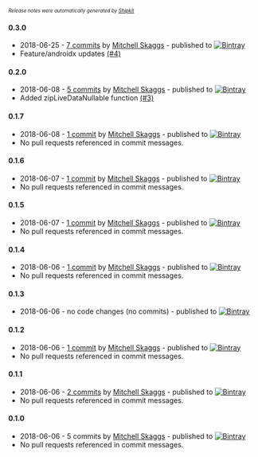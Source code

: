 <sup><sup>*Release notes were automatically generated by [Shipkit](http://shipkit.org/)*</sup></sup>

#### 0.3.0
 - 2018-06-25 - [7 commits](https://github.com/magneticflux-/kotlin-livedata-utils/compare/v0.2.0...v0.3.0) by [Mitchell Skaggs](https://github.com/magneticflux-) - published to [![Bintray](https://img.shields.io/badge/Bintray-0.3.0-green.svg)](https://bintray.com/magneticflux/kotlin-livedata-utils/kotlin-livedata-utils/0.3.0)
 - Feature/androidx updates [(#4)](https://github.com/magneticflux-/kotlin-livedata-utils/pull/4)

#### 0.2.0
 - 2018-06-08 - [5 commits](https://github.com/magneticflux-/kotlin-livedata-utils/compare/v0.1.7...v0.2.0) by [Mitchell Skaggs](https://github.com/magneticflux-) - published to [![Bintray](https://img.shields.io/badge/Bintray-0.2.0-green.svg)](https://bintray.com/magneticflux/kotlin-livedata-utils/kotlin-livedata-utils/0.2.0)
 - Added zipLiveDataNullable function [(#3)](https://github.com/magneticflux-/kotlin-livedata-utils/pull/3)

#### 0.1.7
 - 2018-06-08 - [1 commit](https://github.com/magneticflux-/kotlin-livedata-utils/compare/v0.1.6...v0.1.7) by [Mitchell Skaggs](https://github.com/magneticflux-) - published to [![Bintray](https://img.shields.io/badge/Bintray-0.1.7-green.svg)](https://bintray.com/magneticflux/kotlin-livedata-utils/kotlin-livedata-utils/0.1.7)
 - No pull requests referenced in commit messages.

#### 0.1.6
 - 2018-06-07 - [1 commit](https://github.com/magneticflux-/kotlin-livedata-utils/compare/v0.1.5...v0.1.6) by [Mitchell Skaggs](https://github.com/magneticflux-) - published to [![Bintray](https://img.shields.io/badge/Bintray-0.1.6-green.svg)](https://bintray.com/magneticflux/kotlin-livedata-utils/kotlin-livedata-utils/0.1.6)
 - No pull requests referenced in commit messages.

#### 0.1.5
 - 2018-06-07 - [1 commit](https://github.com/magneticflux-/kotlin-livedata-utils/compare/v0.1.4...v0.1.5) by [Mitchell Skaggs](https://github.com/magneticflux-) - published to [![Bintray](https://img.shields.io/badge/Bintray-0.1.5-green.svg)](https://bintray.com/magneticflux/kotlin-livedata-utils/kotlin-livedata-utils/0.1.5)
 - No pull requests referenced in commit messages.

#### 0.1.4
 - 2018-06-06 - [1 commit](https://github.com/magneticflux-/kotlin-livedata-utils/compare/v0.1.3...v0.1.4) by [Mitchell Skaggs](https://github.com/magneticflux-) - published to [![Bintray](https://img.shields.io/badge/Bintray-0.1.4-green.svg)](https://bintray.com/magneticflux/kotlin-livedata-utils/kotlin-livedata-utils/0.1.4)
 - No pull requests referenced in commit messages.

#### 0.1.3
 - 2018-06-06 - no code changes (no commits) - published to [![Bintray](https://img.shields.io/badge/Bintray-0.1.3-green.svg)](https://bintray.com/magneticflux/kotlin-livedata-utils/kotlin-livedata-utils/0.1.3)

#### 0.1.2
 - 2018-06-06 - [1 commit](https://github.com/magneticflux-/kotlin-livedata-utils/compare/v0.1.1...v0.1.2) by [Mitchell Skaggs](https://github.com/magneticflux-) - published to [![Bintray](https://img.shields.io/badge/Bintray-0.1.2-green.svg)](https://bintray.com/magneticflux/kotlin-livedata-utils/kotlin-livedata-utils/0.1.2)
 - No pull requests referenced in commit messages.

#### 0.1.1
 - 2018-06-06 - [2 commits](https://github.com/magneticflux-/kotlin-livedata-utils/compare/v0.1.0...v0.1.1) by [Mitchell Skaggs](https://github.com/magneticflux-) - published to [![Bintray](https://img.shields.io/badge/Bintray-0.1.1-green.svg)](https://bintray.com/magneticflux/kotlin-livedata-utils/kotlin-livedata-utils/0.1.1)
 - No pull requests referenced in commit messages.

#### 0.1.0
 - 2018-06-06 - 5 commits by [Mitchell Skaggs](https://github.com/magneticflux-) - published to [![Bintray](https://img.shields.io/badge/Bintray-0.1.0-green.svg)](https://bintray.com/magneticflux/kotlin-livedata-utils/kotlin-livedata-utils/0.1.0)
 - No pull requests referenced in commit messages.

